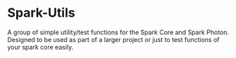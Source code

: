 # Spark-Utils
A group of simple utility/test functions for the Spark Core and Spark Photon.
Designed to be used as part of a larger project or just to test functions of your spark core easily.
